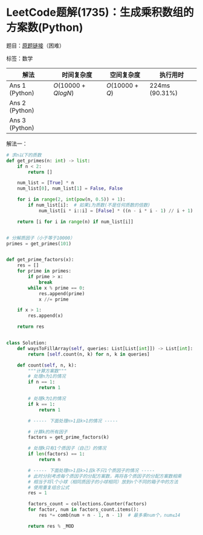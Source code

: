 # LeetCode题解(1735)：生成乘积数组的方案数(Python)

题目：[原题链接](https://leetcode-cn.com/problems/count-ways-to-make-array-with-product/)（困难）

标签：数学

| 解法           | 时间复杂度       | 空间复杂度   | 执行用时       |
| -------------- | ---------------- | ------------ | -------------- |
| Ans 1 (Python) | $O(10000+QlogN)$ | $O(10000+Q)$ | 224ms (90.31%) |
| Ans 2 (Python) |                  |              |                |
| Ans 3 (Python) |                  |              |                |

解法一：

```python
# 求n以下的质数
def get_primes(n: int) -> list:
    if n < 2:
        return []

    num_list = [True] * n
    num_list[0], num_list[1] = False, False

    for i in range(2, int(pow(n, 0.5)) + 1):
        if num_list[i]:  # 如果i为质数(不是任何质数的倍数)
            num_list[i * i::i] = [False] * ((n - i * i - 1) // i + 1)  # 因为要包含i*i所以需要+1；因为n不在列表里，所以需要-1

    return [i for i in range(n) if num_list[i]]


# 分解质因子（小于等于10000）
primes = get_primes(101)


def get_prime_factors(x):
    res = []
    for prime in primes:
        if prime > x:
            break
        while x % prime == 0:
            res.append(prime)
            x //= prime

    if x > 1:
        res.append(x)

    return res


class Solution:
    def waysToFillArray(self, queries: List[List[int]]) -> List[int]:
        return [self.count(n, k) for n, k in queries]

    def count(self, n, k):
        """计算方案数"""
        # 处理n为1的情况
        if n == 1:
            return 1

        # 处理k为1的情况
        if k == 1:
            return 1

        # ----- 下面处理n>1且k>1的情况 -----

        # 计算k的所有因子
        factors = get_prime_factors(k)

        # 处理k只有1个质因子（自己）的情况
        if len(factors) == 1:
            return n

        # ----- 下面处理n>1且k>1且k不只1个质因子的情况 -----
        # 此时分别考虑每个质因子的分配方案数，再将各个质因子的分配方案数相乘
        # 相当于将l个小球（相同质因子的小球相同）放到n个不同的箱子中的方法
        # 使用重复组合公式
        res = 1

        factors_count = collections.Counter(factors)
        for factor, num in factors_count.items():
            res *= comb(num + n - 1, n - 1)  # 最多乘num个，num≤14

        return res % _MOD
```

